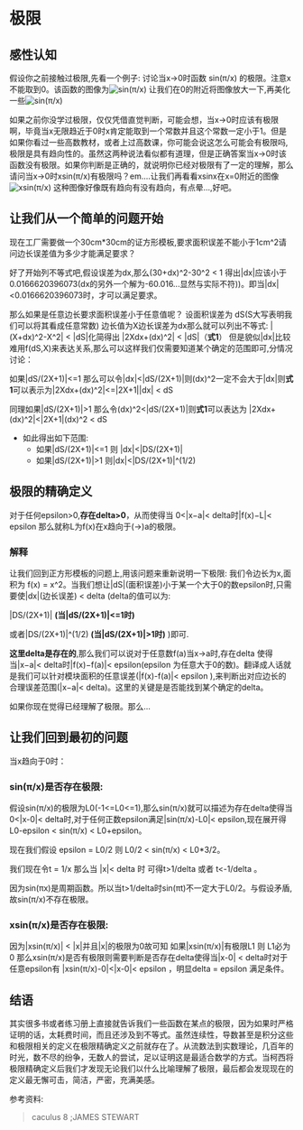 # 极限

## 感性认知

假设你之前接触过极限,先看一个例子:
讨论当x->0时函数 sin(π/x) 的极限。注意x不能取到0。该函数的图像为![sin(π/x)](https://raw.githubusercontent.com/MuLodMan/MathThings/master/rsin(π%3Ax).png)
让我们在0的附近将图像放大一下,再美化一些![sin(π/x)](https://raw.githubusercontent.com/MuLodMan/MathThings/master/sin(π%3Ax)Max.png)

如果之前你没学过极限，仅仅凭借直觉判断，可能会想，当x->0时应该有极限啊，毕竟当x无限趋近于0时x肯定能取到一个常数并且这个常数一定小于1。但是如果你看过一些高数教材，或者上过高数课，你可能会说这怎么可能会有极限吗,极限是具有趋向性的。虽然这两种说法看似都有道理，但是正确答案当x->0时该函数没有极限。如果你判断是正确的，就说明你已经对极限有了一定的理解，那么请问当x->0时xsin(π/x)有极限吗？em....让我们再看看xsinx在x=0附近的图像
![xsin(π/x)](https://raw.githubusercontent.com/MuLodMan/MathThings/master/xsin(π%3Ax).png)
这种图像好像既有趋向有没有趋向，有点晕...,好吧。

## 让我们从一个简单的问题开始

现在工厂需要做一个30cm*30cm的证方形模板,要求面积误差不能小于1cm^2请问边长误差值为多少才能满足要求？

 好了开始列不等式吧,假设误差为dx,那么(30+dx)^2-30^2 < 1 得出|dx|应该小于0.0166620396073(dx的另外一个解为-60.016...显然与实际不符))。即当|dx|<0.0166620396073时，才可以满足要求。

 那么如果是任意边长要求面积误差小于任意值呢？
 设面积误差为 dS(S大写表明我们可以将其看成任意常数) 边长值为X边长误差为dx那么就可以列出不等式:
 |(X+dx)^2-X^2| < |dS|化简得出 |2Xdx+(dx)^2| < |dS|（**式1**） 但是貌似|dx|比较难用f(dS,X)来表达关系,那么可以这样我们仅需要知道某个确定的范围即可,分情况讨论：

 如果|dS/(2X+1)|<=1 那么可以令|dx|<|dS/(2X+1)|则(dx)^2一定不会大于|dx|则**式1**可以表示为|2Xdx+(dx)^2|<=|2X+1||dx| < dS

 同理如果|dS/(2X+1)|>1 那么令(dx)^2<|dS/(2X+1)|则**式1**可以表达为 |2Xdx+(dx)^2|<|2X+1|(dx)^2 < dS


 * 如此得出如下范围:
   * 如果|dS/(2X+1)|<=1 则 |dx|<|DS/(2X+1)| 
   * 如果|dS/(2X+1)|>1 则|dx|<|DS/(2X+1)|^(1/2)

  ## 极限的精确定义

  对于任何epsilon>0,**存在delta>0**，从而使得当 0<|x−a|< delta时|f(x)−L|< epsilon 那么就称L为f(x)在x趋向于(->)a的极限。

  ### 解释

  让我们回到正方形模板的问题上,用该问题来重新说明一下极限:
  我们令边长为x,面积为 f(x) = x^2。当我们想让|dS|(面积误差)小于某一个大于0的数epsilon时,只需要使|dx|(边长误差) < delta (delta的值可以为:

  |DS/(2X+1)|  **(当|dS/(2X+1)|<=1时)**

  或者|DS/(2X+1)|^(1/2)  **(当|dS/(2X+1)|>1时)**
  )即可.
  
  **这里delta是存在的**,那么我们可以说对于任意数f(a)当x->a时,存在delta 使得当|x−a|< delta时|f(x)−f(a)|< epsilon(epsilon 为任意大于0的数)。翻译成人话就是我们可以针对模块面积的任意误差(|f(x)-f(a)|< epsilon ),来判断出对应边长的合理误差范围(|x−a|< delta)。这里的关键是是否能找到某个确定的delta。

  如果你现在觉得已经理解了极限。那么...


  ## 让我们回到最初的问题

  当x趋向于0时：

  ### sin(π/x)是否存在极限:

  假设sin(π/x)的极限为L0(-1<=L0<=1),那么sin(π/x)就可以描述为存在delta使得当0<|x-0|< delta时,对于任何正数epsilon满足|sin(π/x)-L0|< epsilon,现在展开得 L0-epsilon < sin(π/x) < L0+epsilon。

  现在我们假设 epsilon = L0/2 则 L0/2 < sin(π/x) < L0*3/2。

  我们现在令t = 1/x 那么当 |x|< delta 时 可得t>1/delta 或者 t<-1/delta 。
  
  因为sin(πx)是周期函数。所以当t>1/delta时sin(πt)不一定大于L0/2。与假设矛盾,故sin(π/x)不存在极限。

  ### xsin(π/x)是否存在极限:

  因为|xsin(π/x)| < |x|并且|x|的极限为0故可知 如果|xsin(π/x)|有极限L1 则 L1必为0
  那么xsin(π/x)是否有极限则需要判断是否存在delta使得当|x-0| < delta时对于任意epsilon有 |xsin(π/x)-0|<|x-0|< epsilon ，明显delta = epsilon 
  满足条件。

  ## 结语

  其实很多书或者练习册上直接就告诉我们一些函数在某点的极限，因为如果时严格证明的话，太耗费时间，而且还涉及到不等式。虽然连续性，导数甚至是积分这些和极限相关的定义在极限精确定义之前就存在了。从流数法到实数理论，几百年的时光，数不尽的纷争，无数人的尝试，足以证明这是最适合数学的方式。当柯西将极限精确定义后我们才发现无论我们以什么比喻理解了极限，最后都会发现现在的定义最无懈可击，简洁，严密，充满美感。

  参考资料:

  > caculus 8 ;JAMES STEWART

    
  





